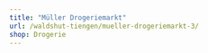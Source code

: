 ```yaml
---
title: "Müller Drogeriemarkt"
url: /waldshut-tiengen/mueller-drogeriemarkt-3/
shop: Drogerie
---
```

